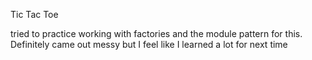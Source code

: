 Tic Tac Toe

tried to practice working with factories and the module pattern for this. Definitely came out messy but I feel like I learned a lot for next time
